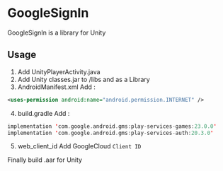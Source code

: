 # GoogleSignIn

GoogleSignIn is a library for Unity

## Usage
1. Add UnityPlayerActivity.java
2. Add Unity classes.jar to /libs and as a Library
3. AndroidManifest.xml Add :
```xml
<uses-permission android:name="android.permission.INTERNET" />
```
4. build.gradle Add :
```kotlin
implementation 'com.google.android.gms:play-services-games:23.0.0'
implementation 'com.google.android.gms:play-services-auth:20.3.0'
```
5. web_client_id Add GoogleCloud `Client ID`

Finally build .aar for Unity 

